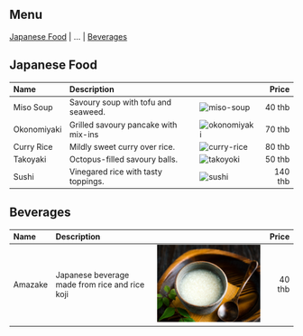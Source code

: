 ## Menu
[Japanese Food](#japanese-food) | ... | [Beverages](#beverages)


## Japanese Food

| Name         | Description                 |                                        |   Price |
|:-------------|:----------------------------|----------------------------------------|--------:|
| Miso Soup    | Savoury soup with tofu and seaweed.| ![miso-soup](images/miso-soup.png)     |  40 thb |
| Okonomiyaki  | Grilled savoury pancake with mix-ins| ![okonomiyaki](images/okonomiyaki.png) |  70 thb |
 | Curry Rice   | Mildly sweet curry over rice.| ![curry-rice](images/curry-rice.png)   |  80 thb |
| Takoyaki     |Octopus-filled savoury balls. | ![takoyoki](images/takoyaki.png)       |  50 thb |
| Sushi | Vinegared rice with tasty toppings.| ![sushi](images/sushi.png)             | 140 thb |


## Beverages

| Name        | Description                                   |                                |   Price |
|:------------|:----------------------------------------------|--------------------------------|--------:|
| Amazake     | Japanese beverage made from rice and rice koji| ![amazake](images/amazake.png) |  40 thb |